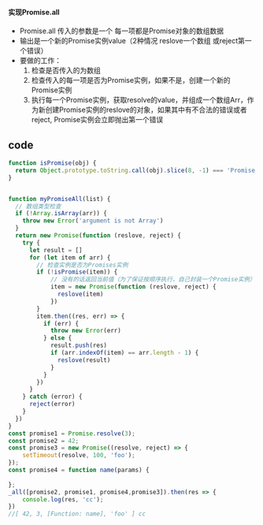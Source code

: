 #### 实现Promise.all

- Promise.all 传入的参数是一个 每一项都是Promise对象的数组数据
- 输出是一个新的Promise实例value（2种情况 reslove一个数组 或reject第一个错误）
- 要做的工作：
  1. 检查是否传入的为数组
  2. 检查传入的每一项是否为Promise实例，如果不是，创建一个新的Promise实例
  3. 执行每一个Promise实例，获取resolve的value，并组成一个数组Arr，作为新创建Promise实例的reslove的对象，如果其中有不合法的错误或者reject, Promise实例会立即抛出第一个错误

## code
```javascript
function isPromise(obj) {
  return Object.prototype.toString.call(obj).slice(8, -1) === 'Promise';
}


function myPromiseAll(list) {
  // 数组类型检查
  if (!Array.isArray(arr)) {
    throw new Error('argument is not Array')
  }
  return new Promise(function (reslove, reject) {
    try {
      let result = []
      for (let item of arr) {
        // 检查实例是否为Promises实例
        if (!isPromise(item)) {
            // 没有的话返回当前值（为了保证按顺序执行，自己封装一个Promise实例）
            item = new Promise(function (reslove, reject) {
              reslove(item)
            })
        }
        item.then((res, err) => {
          if (err) {
            throw new Error(err)
          } else {
            result.push(res)
            if (arr.indexOf(item) == arr.length - 1) {
              reslove(result)
            }
          }
        })
      }
    } catch (error) {
      reject(error)
    }
  })
}
const promise1 = Promise.resolve(3);
const promise2 = 42;
const promise3 = new Promise((resolve, reject) => {
    setTimeout(resolve, 100, 'foo');
});
const promise4 = function name(params) {
    
};
_all([promise2, promise1, promise4,promise3]).then(res => {
    console.log(res, 'cc');
})
//[ 42, 3, [Function: name], 'foo' ] cc
```